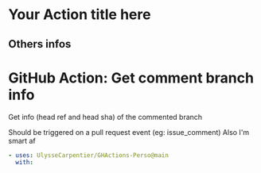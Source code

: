 # Your Action title here

## Others infos

<!-- start branding -->
<!-- end branding -->
<!-- start title -->

# GitHub Action: Get comment branch info

<!-- end title -->
<!-- start badges -->
<!-- end badges -->

<!-- start description -->

Get info (head ref and head sha) of the commented branch

Should be triggered on a pull request event (eg: issue_comment)
Also I'm smart af

<!-- end description -->
<!-- start contents -->
<!-- end contents -->
<!-- start usage -->

```yaml
- uses: UlysseCarpentier/GHActions-Perso@main
  with:
```

<!-- end usage -->
<!-- start inputs -->
<!-- end inputs -->
<!-- start outputs -->
<!-- end outputs -->
<!-- start [.github/ghadocs/examples/] -->
<!-- end [.github/ghadocs/examples/] -->
